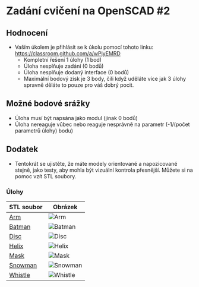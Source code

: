 # Zadání cvičení na OpenSCAD #2

## Hodnocení
* Vaším úkolem je přihlásit se k úkolu pomocí tohoto linku: https://classroom.github.com/a/wPjyEMRD
  * Kompletní řešení 1 úlohy (1 bod)
  * Úloha nesplňuje zadání (0 bodů)
  * Úloha nesplňuje dodaný interface (0 bodů)
  * Maximální bodový zisk je 3 body, čili když uděláte více jak 3 úlohy spravně děláte to pouze pro váš dobrý pocit.

## Možné bodové srážky 

  * Úloha musí být napsána jako modul (jinak 0 bodů)
  * Úloha nereaguje vůbec nebo reaguje nesprávně na parametr (-1/(počet parametrů úlohy) bodu)
  
## Dodatek

  * Tentokrát se ujistěte, že máte modely orientované a napozicované stejně, jako testy, aby mohla být vizuální kontrola přesnější. Můžete si na pomoc vzít STL soubory.

### Úlohy

|              STL soubor                 |                  Obrázek                    |
| --------------------------------------- | ------------------------------------------- |
| [Arm](stls/arm.stl)                     | ![Arm](assets/arm.png)                      |
| [Batman](stls/batman.stl)               | ![Batman](assets/batman.png)                |
| [Disc](stls/disc.stl)                   | ![Disc](assets/disc.png)                    |
| [Helix](stls/helix.stl)                 | ![Helix](assets/helix.png)                  |
| [Mask](stls/mask.stl)                   | ![Mask](assets/mask.png)                    |
| [Snowman](stls/snowman.stl)             | ![Snowman](assets/snowman.png)              |
| [Whistle](stls/whistle.stl)             | ![Whistle](assets/whistle.png)              |

